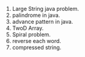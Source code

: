 1. Large String java problem.
2. palindrome in java.
3. advance pattern in java.
4. TwoD Array.
5. Spiral problem.
6. reverse each word.
7. compressed string.
